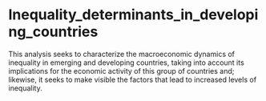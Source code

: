# Inequality_determinants_in_developing_countries
This analysis seeks to characterize the macroeconomic dynamics of inequality in emerging and developing countries, taking into account its implications for the economic activity of this group of countries and; likewise, it seeks to make visible the factors that lead to increased levels of inequality.
